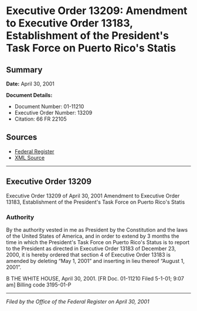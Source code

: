 # Executive Order 13209: Amendment to Executive Order 13183, Establishment of the President's Task Force on Puerto Rico's Statis

## Summary

**Date:** April 30, 2001

**Document Details:**
- Document Number: 01-11210
- Executive Order Number: 13209
- Citation: 66 FR 22105

## Sources
- [Federal Register](https://www.federalregister.gov/documents/2001/05/02/01-11210/amendment-to-executive-order-13183-establishment-of-the-presidents-task-force-on-puerto-ricos-statis)
- [XML Source](https://www.federalregister.gov/documents/full_text/xml/2001/05/02/01-11210.xml)

---

## Executive Order 13209

Executive Order 13209 of April 30, 2001
Amendment to Executive Order 13183, Establishment of the President's Task Force on Puerto Rico's Statis
### Authority

By the authority vested in me as President by the Constitution and the laws of the United States of America, and in order to extend by 3 months the time in which the President's Task Force on Puerto Rico's Status is to report to the President as directed in Executive Order 13183 of December 23, 2000, it is hereby ordered that section 4 of Executive Order 13183 is amended by deleting “May 1, 2001” and inserting in lieu thereof “August 1, 2001”.

B
THE WHITE HOUSE,
April 30, 2001.
[FR Doc. 01-11210
Filed 5-1-01; 9:07 am]
Billing code 3195-01-P

---

*Filed by the Office of the Federal Register on April 30, 2001*
